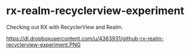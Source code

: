 # rx-realm-recyclerview-experiment
Checking out RX with RecyclerView and Realm.

https://dl.dropboxusercontent.com/u/4363931/github-rx-realm-recyclerview-experiment.PNG
